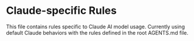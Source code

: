 # Claude-specific Rules

This file contains rules specific to Claude AI model usage.
Currently using default Claude behaviors with the rules defined in the root AGENTS.md file.
